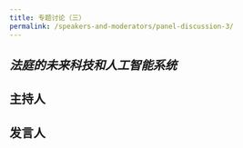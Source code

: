 ```yaml
---
title: 专题讨论（三）
permalink: /speakers-and-moderators/panel-discussion-3/
---
```


## _法庭的未来科技和人工智能系统_

## 主持人

## 发言人
